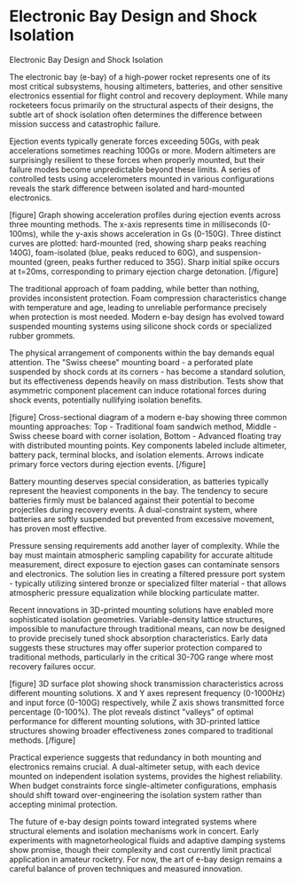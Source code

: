 # Electronic Bay Design and Shock Isolation

Electronic Bay Design and Shock Isolation

The electronic bay (e-bay) of a high-power rocket represents one of its most critical subsystems, housing altimeters, batteries, and other sensitive electronics essential for flight control and recovery deployment. While many rocketeers focus primarily on the structural aspects of their designs, the subtle art of shock isolation often determines the difference between mission success and catastrophic failure.

Ejection events typically generate forces exceeding 50Gs, with peak accelerations sometimes reaching 100Gs or more. Modern altimeters are surprisingly resilient to these forces when properly mounted, but their failure modes become unpredictable beyond these limits. A series of controlled tests using accelerometers mounted in various configurations reveals the stark difference between isolated and hard-mounted electronics.

[figure]
Graph showing acceleration profiles during ejection events across three mounting methods. The x-axis represents time in milliseconds (0-100ms), while the y-axis shows acceleration in Gs (0-150G). Three distinct curves are plotted: hard-mounted (red, showing sharp peaks reaching 140G), foam-isolated (blue, peaks reduced to 60G), and suspension-mounted (green, peaks further reduced to 35G). Sharp initial spike occurs at t=20ms, corresponding to primary ejection charge detonation.
[/figure]

The traditional approach of foam padding, while better than nothing, provides inconsistent protection. Foam compression characteristics change with temperature and age, leading to unreliable performance precisely when protection is most needed. Modern e-bay design has evolved toward suspended mounting systems using silicone shock cords or specialized rubber grommets.

The physical arrangement of components within the bay demands equal attention. The "Swiss cheese" mounting board - a perforated plate suspended by shock cords at its corners - has become a standard solution, but its effectiveness depends heavily on mass distribution. Tests show that asymmetric component placement can induce rotational forces during shock events, potentially nullifying isolation benefits.

[figure]
Cross-sectional diagram of a modern e-bay showing three common mounting approaches: Top - Traditional foam sandwich method, Middle - Swiss cheese board with corner isolation, Bottom - Advanced floating tray with distributed mounting points. Key components labeled include altimeter, battery pack, terminal blocks, and isolation elements. Arrows indicate primary force vectors during ejection events.
[/figure]

Battery mounting deserves special consideration, as batteries typically represent the heaviest components in the bay. The tendency to secure batteries firmly must be balanced against their potential to become projectiles during recovery events. A dual-constraint system, where batteries are softly suspended but prevented from excessive movement, has proven most effective.

Pressure sensing requirements add another layer of complexity. While the bay must maintain atmospheric sampling capability for accurate altitude measurement, direct exposure to ejection gases can contaminate sensors and electronics. The solution lies in creating a filtered pressure port system - typically utilizing sintered bronze or specialized filter material - that allows atmospheric pressure equalization while blocking particulate matter.

Recent innovations in 3D-printed mounting solutions have enabled more sophisticated isolation geometries. Variable-density lattice structures, impossible to manufacture through traditional means, can now be designed to provide precisely tuned shock absorption characteristics. Early data suggests these structures may offer superior protection compared to traditional methods, particularly in the critical 30-70G range where most recovery failures occur.

[figure]
3D surface plot showing shock transmission characteristics across different mounting solutions. X and Y axes represent frequency (0-1000Hz) and input force (0-100G) respectively, while Z axis shows transmitted force percentage (0-100%). The plot reveals distinct "valleys" of optimal performance for different mounting solutions, with 3D-printed lattice structures showing broader effectiveness zones compared to traditional methods.
[/figure]

Practical experience suggests that redundancy in both mounting and electronics remains crucial. A dual-altimeter setup, with each device mounted on independent isolation systems, provides the highest reliability. When budget constraints force single-altimeter configurations, emphasis should shift toward over-engineering the isolation system rather than accepting minimal protection.

The future of e-bay design points toward integrated systems where structural elements and isolation mechanisms work in concert. Early experiments with magnetorheological fluids and adaptive damping systems show promise, though their complexity and cost currently limit practical application in amateur rocketry. For now, the art of e-bay design remains a careful balance of proven techniques and measured innovation.